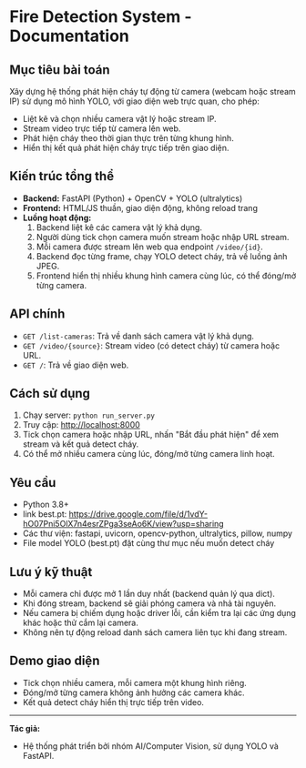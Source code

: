 # Fire Detection System - Documentation

## Mục tiêu bài toán
Xây dựng hệ thống phát hiện cháy tự động từ camera (webcam hoặc stream IP) sử dụng mô hình YOLO, với giao diện web trực quan, cho phép:
- Liệt kê và chọn nhiều camera vật lý hoặc stream IP.
- Stream video trực tiếp từ camera lên web.
- Phát hiện cháy theo thời gian thực trên từng khung hình.
- Hiển thị kết quả phát hiện cháy trực tiếp trên giao diện.

## Kiến trúc tổng thể
- **Backend:** FastAPI (Python) + OpenCV + YOLO (ultralytics)
- **Frontend:** HTML/JS thuần, giao diện động, không reload trang
- **Luồng hoạt động:**
  1. Backend liệt kê các camera vật lý khả dụng.
  2. Người dùng tick chọn camera muốn stream hoặc nhập URL stream.
  3. Mỗi camera được stream lên web qua endpoint `/video/{id}`.
  4. Backend đọc từng frame, chạy YOLO detect cháy, trả về luồng ảnh JPEG.
  5. Frontend hiển thị nhiều khung hình camera cùng lúc, có thể đóng/mở từng camera.

## API chính
- `GET /list-cameras`: Trả về danh sách camera vật lý khả dụng.
- `GET /video/{source}`: Stream video (có detect cháy) từ camera hoặc URL.
- `GET /`: Trả về giao diện web.

## Cách sử dụng
1. Chạy server: `python run_server.py`
2. Truy cập: [http://localhost:8000](http://localhost:8000)
3. Tick chọn camera hoặc nhập URL, nhấn "Bắt đầu phát hiện" để xem stream và kết quả detect cháy.
4. Có thể mở nhiều camera cùng lúc, đóng/mở từng camera linh hoạt.

## Yêu cầu
- Python 3.8+
- link best.pt: https://drive.google.com/file/d/1vdY-hO07Pni5OlX7n4esrZPga3seAo6K/view?usp=sharing
- Các thư viện: fastapi, uvicorn, opencv-python, ultralytics, pillow, numpy
- File model YOLO (best.pt) đặt cùng thư mục nếu muốn detect cháy

## Lưu ý kỹ thuật
- Mỗi camera chỉ được mở 1 lần duy nhất (backend quản lý qua dict).
- Khi đóng stream, backend sẽ giải phóng camera và nhả tài nguyên.
- Nếu camera bị chiếm dụng hoặc driver lỗi, cần kiểm tra lại các ứng dụng khác hoặc thử cắm lại camera.
- Không nên tự động reload danh sách camera liên tục khi đang stream.

## Demo giao diện
- Tick chọn nhiều camera, mỗi camera một khung hình riêng.
- Đóng/mở từng camera không ảnh hưởng các camera khác.
- Kết quả detect cháy hiển thị trực tiếp trên video.

---

**Tác giả:**
- Hệ thống phát triển bởi nhóm AI/Computer Vision, sử dụng YOLO và FastAPI.
